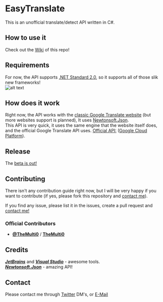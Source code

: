 # EasyTranslate

This is an unofficial translate/detect API written in C#. <br/>

## How to use it

Check out the [Wiki](https://github.com/TheMulti0/EasyTranslate/wiki/1.-Installing-the-package) of this repo!

## Requirements

For now, the API supports [.NET Standard 2.0](https://docs.microsoft.com/en-us/dotnet/standard/net-standard), so it supports all of those slik new frameworks!  
![alt text](https://i.imgur.com/QxSV63j.png)

## How does it work

Right now, the API works with the [classic Google Translate website](https://translate.google.com/) (but more websites support is planned), 
It uses [Newtonsoft.Json](https://github.com/JamesNK/Newtonsoft.Json). <br/>
This API is very quick, it uses the same engine that the website itself does, and the official Google Translate API uses.
[Official API:](https://cloud.google.com/translate/)
([Google Cloud Platform](https://cloud.google.com/)).<br/>
 
## Release

The [beta is out!](https://www.nuget.org/packages/TheMulti0.EasyTranslate/)
 
## Contributing

There isn't any contribution guide right now, but I will be very happy if you want to contribute (if yes, please fork this repository and [contact me](#contact)). <br/>

If you find any issue, please list it in the issues, create a pull request and [contact me!](#contact)

### Official Contributors
* [**@TheMulti0**](https://twitter.com/TheMulti0) / [**TheMulti0**](https://github.com/TheMulti0)


## Credits

[***JetBrains***](https://www.jetbrains.com/) and [***Visual Studio***](https://www.visualstudio.com/) - awesome tools. <br/>
[***Newtonsoft.Json***](https://github.com/JamesNK/Newtonsoft.Json) - amazing API! </br>

## <a name="contact">Contact

Please contact me through [Twitter](https://twitter.com/TheMulti0) DM's, or [E-Mail](mailto:multi@codeprecise.com)

</a>
